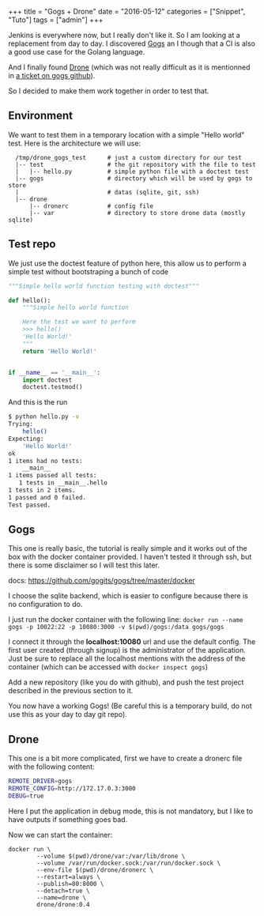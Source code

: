 +++
title = "Gogs + Drone"
date = "2016-05-12"
categories = ["Snippet", "Tuto"]
tags = ["admin"]
+++

Jenkins is everywhere now, but I really don't like it. So I am looking at
a replacement from day to day. I discovered [Gogs](https://gogs.io/) an
I though that a CI is also a good use case for the Golang language.

And I finally found [Drone](https://drone.io/) (which was not really difficult
as it is mentionned in
[a ticket on gogs github](https://github.com/gogits/gogs/issues/1232)).

So I decided to make them work together in order to test that.

## Environment

We want to test them in a temporary location with a simple "Hello world" test.
Here is the architecture we will use:
```text
  /tmp/drone_gogs_test      # just a custom directory for our test
  |-- test                  # the git repository with the file to test
  |   |-- hello.py          # simple python file with a doctest test
  |-- gogs                  # directory which will be used by gogs to store
  |                         # datas (sqlite, git, ssh)
  |-- drone
      |-- dronerc           # config file
      |-- var               # directory to store drone data (mostly sqlite)
```

## Test repo
We just use the doctest feature of python here, this allow us to perform a
simple test without bootstraping a bunch of code

```python
"""Simple hello world function testing with doctest"""

def hello():
    """Simple hello world function

    Here the test we want to perform
    >>> hello()
    'Hello World!'
    """
    return 'Hello World!'


if __name__ == '__main__':
    import doctest
    doctest.testmod()
```

And this is the run

```bash
$ python hello.py -v
Trying:
    hello()
Expecting:
    'Hello World!'
ok
1 items had no tests:
    __main__
1 items passed all tests:
   1 tests in __main__.hello
1 tests in 2 items.
1 passed and 0 failed.
Test passed.
```

## Gogs

This one is really basic, the tutorial is really simple and it works out
of the box with the docker container provided. I haven't tested it through
ssh, but there is some disclaimer so I will test this later.

docs: https://github.com/gogits/gogs/tree/master/docker

I choose the sqlite backend, which is easier to configure because there is
no configuration to do.

I just run the docker container with the following line:
`docker run --name gogs -p 10022:22 -p 10080:3000 -v $(pwd)/gogs:/data gogs/gogs`

I connect it through the **localhost:10080** url and use the default config.
The first user created (through signup) is the administrator of the application.
Just be sure to replace all the localhost mentions with the address of
the container (which can be accessed with `docker inspect gogs`)

Add a new repository (like you do with github), and push the test project
described in the previous section to it.

You now have a working Gogs! (Be careful this is a temporary build, do not
use this as your day to day git repo).

## Drone

This one is a bit more complicated, first we have to create a dronerc file
with the following content:

```bash
REMOTE_DRIVER=gogs
REMOTE_CONFIG=http://172.17.0.3:3000
DEBUG=true
```

Here I put the application in debug mode, this is not mandatory, but I like
to have outputs if something goes bad.

Now we can start the container:
```text
docker run \
        --volume $(pwd)/drone/var:/var/lib/drone \
        --volume /var/run/docker.sock:/var/run/docker.sock \
        --env-file $(pwd)/drone/dronerc \
        --restart=always \
        --publish=80:8000 \
        --detach=true \
        --name=drone \
        drone/drone:0.4
```

